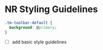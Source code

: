 # NR Styling Guidelines

```css
.tm-toolbar-default {
  background: @primary;
}
```


- [ ] add basic style guidelines
